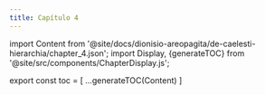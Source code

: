 ```yaml
---
title: Capítulo 4
---
```


import Content from '@site/docs/dionisio-areopagita/de-caelesti-hierarchia/chapter_4.json';
import Display, {generateTOC} from '@site/src/components/ChapterDisplay.js';

<Display data={Content} />

export const toc = [
  ...generateTOC(Content)
]
